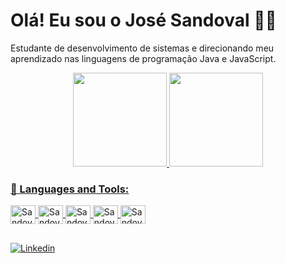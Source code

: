 # Olá! Eu sou o José Sandoval 🖐🏽 

Estudante de desenvolvimento de sistemas e direcionando meu aprendizado nas linguagens de programação Java e JavaScript.

<div align="center">

  <a href="https://github.com/josesandovaln">
  <img height="150em" src="https://github-readme-stats.vercel.app/api?username=josesandovaln&count_private=true&show_icons=true&theme=codeSTACKr"/>
  <img height="150em" src="https://github-readme-stats.vercel.app/api/top-langs/?username=josesandovaln&theme=codeSTACKr&layout=compact"/>

</div>

<h3> 🚀 Languages and Tools: </h3>

<div style="display: inline_block">
  <img align="center" alt="Sandoval-" height="30" width="40" src="https://cdn.jsdelivr.net/gh/devicons/devicon/icons/java/java-original.svg">
  <img align="center" alt="Sandoval-" height="30" width="40" src="https://cdn.jsdelivr.net/gh/devicons/devicon/icons/javascript/javascript-original.svg">
  <img align="center" alt="Sandoval-" height="30" width="40" src="https://cdn.jsdelivr.net/gh/devicons/devicon/icons/html5/html5-original.svg">
  <img align="center" alt="Sandoval-" height="30" width="40" src="https://cdn.jsdelivr.net/gh/devicons/devicon/icons/css3/css3-original.svg">
  <img align="center" alt="Sandoval-" height="30" width="40" src="https://cdn.jsdelivr.net/gh/devicons/devicon/icons/mysql/mysql-original.svg">
</div>

##


[![Linkedin](https://img.shields.io/badge/LinkedIn-0077B5?style=for-the-badge&logo=linkedin&logoColor=white)](https://www.linkedin.com/in/josesandovalcarmo/)
